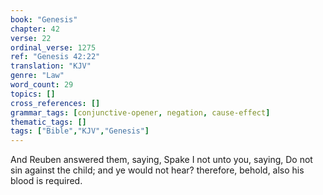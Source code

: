 ```yaml
---
book: "Genesis"
chapter: 42
verse: 22
ordinal_verse: 1275
ref: "Genesis 42:22"
translation: "KJV"
genre: "Law"
word_count: 29
topics: []
cross_references: []
grammar_tags: [conjunctive-opener, negation, cause-effect]
thematic_tags: []
tags: ["Bible","KJV","Genesis"]
---
```

And Reuben answered them, saying, Spake I not unto you, saying, Do not sin against the child; and ye would not hear? therefore, behold, also his blood is required.
